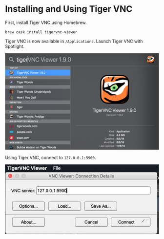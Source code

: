 # Installing and Using Tiger VNC

First, install Tiger VNC using Homebrew.

```
brew cask install tigervnc-viewer
```

Tiger VNC is now available in `/Applications`.
Launch Tiger VNC with Spotlight.

![Launch Tiger VNC](spotlight-launch-tigervnc.png)

Using Tiger VNC, connect to `127.0.0.1:5900`.

![Tiger VNC Connect Screen](tigervnc-connect-screen.png)

